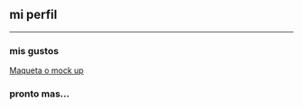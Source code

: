 ## mi perfil
***
### mis gustos
[Maqueta o mock up](https://docs.google.com/presentation/d/e/2PACX-1vSpQWLVN_4rajSGgwHD4tqddZ2Wp8QUloGWuKftrW8JZV_dndAKgq_AMuQVs5gV27t-k0sEPoLprfI6/pub?start=true&loop=true&delayms=3000)
### pronto mas...
